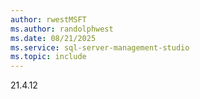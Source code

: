 ```yaml
---
author: rwestMSFT
ms.author: randolphwest
ms.date: 08/21/2025
ms.service: sql-server-management-studio
ms.topic: include
---
```

21.4.12